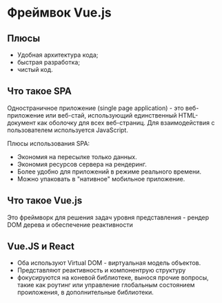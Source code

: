 # Фреймвок Vue.js
## Плюсы 
* Удобная архитектура кода;
* быстрая разработка;
* чистый код.

## Что такое SPA
Одностраничное приложение (single page application) - это веб-приложение или веб-стай, использующий единственный HTML-документ как оболочку для всех веб-страниц. Для взаимодействия с пользователем используется JavaScript.

Плюсы использования SPA:
* Экономия на пересылке только данных.
* Экономия ресурсов сервера на рендеринг.
* Более удобно для приложений в режиме реального времени.
* Можно упаковать в "нативное" мобильное приложение.

## Что такое  Vue.js
Это фреймворк для решения задач уровня представления - рендер DOM дерева и обеспечение реактивности

## Vue.JS и React
* Оба используют Virtual DOM - виртуальная модель объектов. 
* Представляют реактивность и компонентрую структуру
* фокусируются на коневой библиотеке, вынося прочие вопросы, такие как роутинг или управление глобальным состоянием проиложения, в дополнительные библиотеки.

